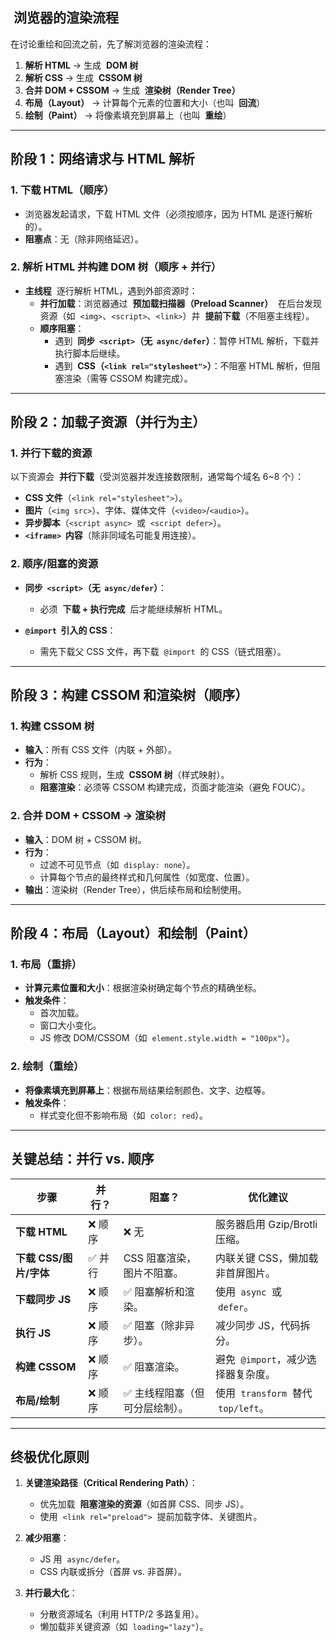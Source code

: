 ##  **浏览器的渲染流程**

在讨论重绘和回流之前，先了解浏览器的渲染流程：

1. **解析 HTML** → 生成  **DOM 树**
2. **解析 CSS** → 生成  **CSSOM 树**
3. **合并 DOM + CSSOM** → 生成  **渲染树（Render Tree）**
4. **布局（Layout）** → 计算每个元素的位置和大小（也叫  **回流**）
5. **绘制（Paint）** → 将像素填充到屏幕上（也叫  **重绘**）

---

## **阶段 1：网络请求与 HTML 解析**

### **1. 下载 HTML（顺序）**

- 浏览器发起请求，下载 HTML 文件（必须按顺序，因为 HTML 是逐行解析的）。
- **阻塞点**：无（除非网络延迟）。

### **2. 解析 HTML 并构建 DOM 树（顺序 + 并行）**

- **主线程**  逐行解析 HTML，遇到外部资源时：
  - **并行加载**：浏览器通过  **预加载扫描器（Preload Scanner）**  在后台发现资源（如  `<img>`、`<script>`、`<link>`）并  **提前下载**（不阻塞主线程）。
  - **顺序阻塞**：
    - 遇到  **同步  `<script>`（无  `async/defer`）**：暂停 HTML 解析，下载并执行脚本后继续。
    - 遇到  **CSS（`<link rel="stylesheet">`）**：不阻塞 HTML 解析，但阻塞渲染（需等 CSSOM 构建完成）。

---

## **阶段 2：加载子资源（并行为主）**

### **1. 并行下载的资源**

以下资源会  **并行下载**（受浏览器并发连接数限制，通常每个域名 6~8 个）：

- **CSS 文件**（`<link rel="stylesheet">`）。
- **图片**（`<img src>`）、字体、媒体文件（`<video>`/`<audio>`）。
- **异步脚本**（`<script async>`  或  `<script defer>`）。
- **`<iframe>`  内容**（除非同域名可能复用连接）。

### **2. 顺序/阻塞的资源**

- **同步  `<script>`（无  `async/defer`）**：

  - 必须  **下载 + 执行完成**  后才能继续解析 HTML。

- **`@import`  引入的 CSS**：
  - 需先下载父 CSS 文件，再下载  `@import`  的 CSS（链式阻塞）。

---

## **阶段 3：构建 CSSOM 和渲染树（顺序）**

### **1. 构建 CSSOM 树**

- **输入**：所有 CSS 文件（内联 + 外部）。
- **行为**：
  - 解析 CSS 规则，生成  **CSSOM 树**（样式映射）。
  - **阻塞渲染**：必须等 CSSOM 构建完成，页面才能渲染（避免 FOUC）。

### **2. 合并 DOM + CSSOM → 渲染树**

- **输入**：DOM 树 + CSSOM 树。
- **行为**：
  - 过滤不可见节点（如  `display: none`）。
  - 计算每个节点的最终样式和几何属性（如宽度、位置）。
- **输出**：渲染树（Render Tree），供后续布局和绘制使用。

---

## **阶段 4：布局（Layout）和绘制（Paint）**

### **1. 布局（重排）**

- **计算元素位置和大小**：根据渲染树确定每个节点的精确坐标。
- **触发条件**：
  - 首次加载。
  - 窗口大小变化。
  - JS 修改 DOM/CSSOM（如  `element.style.width = "100px"`）。

### **2. 绘制（重绘）**

- **将像素填充到屏幕上**：根据布局结果绘制颜色、文字、边框等。
- **触发条件**：
  - 样式变化但不影响布局（如  `color: red`）。

---

## **关键总结：并行 vs. 顺序**

| **步骤**               | **并行？** | **阻塞？**                      | **优化建议**                          |
| ---------------------- | ---------- | ------------------------------- | ------------------------------------- |
| **下载 HTML**          | ❌ 顺序    | ❌ 无                           | 服务器启用 Gzip/Brotli 压缩。         |
| **下载 CSS/图片/字体** | ✅ 并行    | CSS 阻塞渲染，图片不阻塞。      | 内联关键 CSS，懒加载非首屏图片。      |
| **下载同步 JS**        | ❌ 顺序    | ✅ 阻塞解析和渲染。             | 使用  `async`  或  `defer`。          |
| **执行 JS**            | ❌ 顺序    | ✅ 阻塞（除非异步）。           | 减少同步 JS，代码拆分。               |
| **构建 CSSOM**         | ❌ 顺序    | ✅ 阻塞渲染。                   | 避免  `@import`，减少选择器复杂度。   |
| **布局/绘制**          | ❌ 顺序    | ✅ 主线程阻塞（但可分层绘制）。 | 使用  `transform`  替代  `top/left`。 |

---

## **终极优化原则**

1. **关键渲染路径（Critical Rendering Path）**：

   - 优先加载  **阻塞渲染的资源**（如首屏 CSS、同步 JS）。
   - 使用  `<link rel="preload">`  提前加载字体、关键图片。

2. **减少阻塞**：

   - JS 用  `async/defer`。
   - CSS 内联或拆分（首屏 vs. 非首屏）。

3. **并行最大化**：

   - 分散资源域名（利用 HTTP/2 多路复用）。
   - 懒加载非关键资源（如  `loading="lazy"`）。
